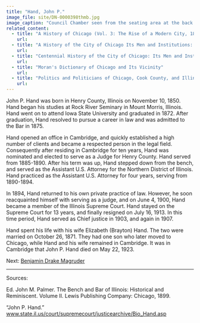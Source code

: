 ```yaml
---
title: "Hand, John P."
image_file: site/DN-0000398thmb.jpg
image_caption: "Council Chamber seen from the seating area at the back of the room."
related_content:
  - title: "A History of Chicago (Vol. 3: The Rise of a Modern City, 1871-1893)"
    url:
  - title: "A History of the City of Chicago Its Men and Institutions: Biographical Sketches of Leading Citizens"
    url:
  - title: "Centennial History of the City of Chicago: Its Men and Institutions"
    url:
  - title: "Moran's Dictionary of Chicago and Its Vicinity"
    url:
  - title: "Politics and Politicians of Chicago, Cook County, and Illinois 1787-1887"
    url:
---
```


John P. Hand was born in Henry County, Illinois on November 10, 1850. Hand began his studies at Rock River Seminary in Mount Morris, Illinois. Hand went on to attend Iowa State University and graduated in 1872. After graduation, Hand resolved to pursue a career in law and was admitted to the Bar in 1875.

Hand opened an office in Cambridge, and quickly established a high number of clients and became a respected person in the legal field. Consequently after residing in Cambridge for ten years, Hand was nominated and elected to serve as a Judge for Henry County. Hand served from 1885-1890. After his term was up, Hand stepped down from the bench, and served as the Assistant U.S. Attorney for the Northern District of Illinois. Hand practiced as the Assistant U.S. Attorney for four years, serving from 1890-1894.

In 1894, Hand returned to his own private practice of law. However, he soon reacquainted himself with serving as a judge, and on June 4, 1900, Hand became a member of the Illinois Supreme Court. Hand stayed on the Supreme Court for 13 years, and finally resigned on July 16, 1913. In this time period, Hand served as Chief justice in 1903, and again in 1907.

Hand spent his life with his wife Elizabeth (Brayton) Hand. The two were married on October 26, 1871. They had one son who later moved to Chicago, while Hand and his wife remained in Cambridge. It was in Cambridge that John P. Hand died on May 22, 1923.

Next:  [Benjamin Drake Magruder](/legal/judges/benjamindrakemagruder/)

---
Sources:

Ed. John M. Palmer. The Bench and Bar of Illinois: Historical and Reminiscent. Volume II. Lewis Publishing Company: Chicago, 1899.

“John P. Hand.” www.state.il.us/court/supremecourt/justicearchive/Bio_Hand.asp
